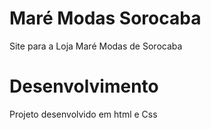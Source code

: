 # Maré Modas Sorocaba

Site para a Loja Maré Modas de Sorocaba

# Desenvolvimento 

Projeto desenvolvido em html e Css
